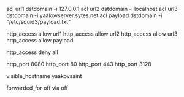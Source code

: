 acl url1 dstdomain -i 127.0.0.1
acl url2 dstdomain -i localhost
acl url3 dstdomain -i yaakovserver.sytes.net
acl payload dstdomain -i "/etc/squid3/payload.txt"

http_access allow url1
http_access allow url2
http_access allow url3
http_access allow payload

http_access deny all

http_port 8080
http_port 80
http_port 443
http_port 3128


visible_hostname yaakovsaint

forwarded_for off
via off
